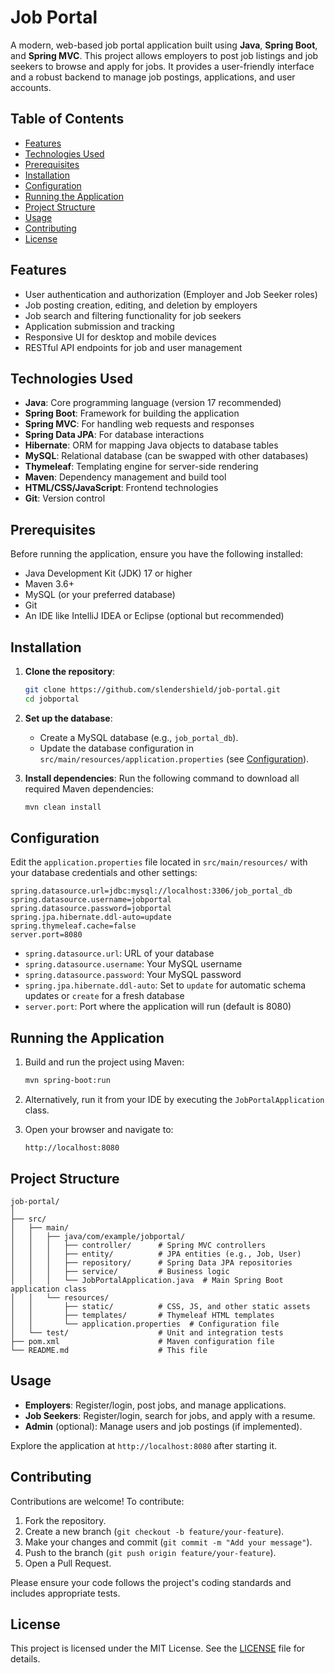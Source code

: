 # Job Portal

A modern, web-based job portal application built using **Java**, **Spring Boot**, and **Spring MVC**. This project allows employers to post job listings and job seekers to browse and apply for jobs. It provides a user-friendly interface and a robust backend to manage job postings, applications, and user accounts.

## Table of Contents
- [Features](#features)
- [Technologies Used](#technologies-used)
- [Prerequisites](#prerequisites)
- [Installation](#installation)
- [Configuration](#configuration)
- [Running the Application](#running-the-application)
- [Project Structure](#project-structure)
- [Usage](#usage)
- [Contributing](#contributing)
- [License](#license)

## Features
- User authentication and authorization (Employer and Job Seeker roles)
- Job posting creation, editing, and deletion by employers
- Job search and filtering functionality for job seekers
- Application submission and tracking
- Responsive UI for desktop and mobile devices
- RESTful API endpoints for job and user management

## Technologies Used
- **Java**: Core programming language (version 17 recommended)
- **Spring Boot**: Framework for building the application
- **Spring MVC**: For handling web requests and responses
- **Spring Data JPA**: For database interactions
- **Hibernate**: ORM for mapping Java objects to database tables
- **MySQL**: Relational database (can be swapped with other databases)
- **Thymeleaf**: Templating engine for server-side rendering
- **Maven**: Dependency management and build tool
- **HTML/CSS/JavaScript**: Frontend technologies
- **Git**: Version control

## Prerequisites
Before running the application, ensure you have the following installed:
- Java Development Kit (JDK) 17 or higher
- Maven 3.6+
- MySQL (or your preferred database)
- Git
- An IDE like IntelliJ IDEA or Eclipse (optional but recommended)

## Installation
1. **Clone the repository**:
   ```bash
   git clone https://github.com/slendershield/job-portal.git
   cd jobportal
   ```

2. **Set up the database**:
   - Create a MySQL database (e.g., `job_portal_db`).
   - Update the database configuration in `src/main/resources/application.properties` (see [Configuration](#configuration)).

3. **Install dependencies**:
   Run the following command to download all required Maven dependencies:
   ```bash
   mvn clean install
   ```

## Configuration
Edit the `application.properties` file located in `src/main/resources/` with your database credentials and other settings:
```properties
spring.datasource.url=jdbc:mysql://localhost:3306/job_portal_db
spring.datasource.username=jobportal
spring.datasource.password=jobportal
spring.jpa.hibernate.ddl-auto=update
spring.thymeleaf.cache=false
server.port=8080
```

- `spring.datasource.url`: URL of your database
- `spring.datasource.username`: Your MySQL username
- `spring.datasource.password`: Your MySQL password
- `spring.jpa.hibernate.ddl-auto`: Set to `update` for automatic schema updates or `create` for a fresh database
- `server.port`: Port where the application will run (default is 8080)

## Running the Application
1. Build and run the project using Maven:
   ```bash
   mvn spring-boot:run
   ```
2. Alternatively, run it from your IDE by executing the `JobPortalApplication` class.

3. Open your browser and navigate to:
   ```
   http://localhost:8080
   ```

## Project Structure
```
job-portal/
│
├── src/
│   ├── main/
│   │   ├── java/com/example/jobportal/
│   │   │   ├── controller/      # Spring MVC controllers
│   │   │   ├── entity/          # JPA entities (e.g., Job, User)
│   │   │   ├── repository/      # Spring Data JPA repositories
│   │   │   ├── service/         # Business logic
│   │   │   └── JobPortalApplication.java  # Main Spring Boot application class
│   │   └── resources/
│   │       ├── static/          # CSS, JS, and other static assets
│   │       ├── templates/       # Thymeleaf HTML templates
│   │       └── application.properties  # Configuration file
│   └── test/                    # Unit and integration tests
├── pom.xml                      # Maven configuration file
└── README.md                    # This file
```

## Usage
- **Employers**: Register/login, post jobs, and manage applications.
- **Job Seekers**: Register/login, search for jobs, and apply with a resume.
- **Admin** (optional): Manage users and job postings (if implemented).

Explore the application at `http://localhost:8080` after starting it.

## Contributing
Contributions are welcome! To contribute:
1. Fork the repository.
2. Create a new branch (`git checkout -b feature/your-feature`).
3. Make your changes and commit (`git commit -m "Add your message"`).
4. Push to the branch (`git push origin feature/your-feature`).
5. Open a Pull Request.

Please ensure your code follows the project's coding standards and includes appropriate tests.

## License
This project is licensed under the MIT License. See the [LICENSE](LICENSE) file for details.
